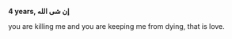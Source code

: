 

**4 years, إن شى الله**



you are killing me and you are keeping me from dying, that is love.




